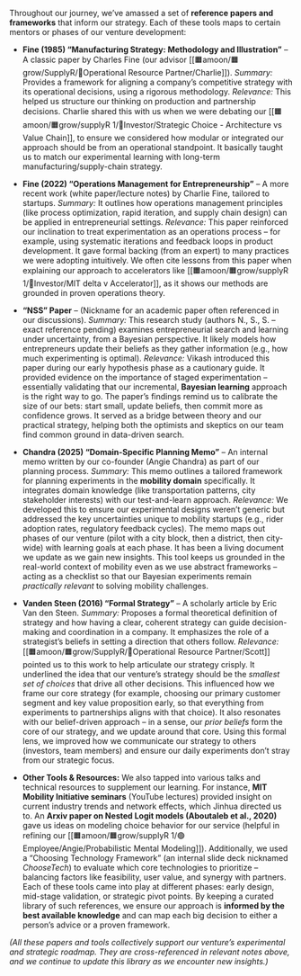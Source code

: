 Throughout our journey, we’ve amassed a set of **reference papers and frameworks** that inform our strategy. Each of these tools maps to certain mentors or phases of our venture development:

- **Fine (1985) “Manufacturing Strategy: Methodology and Illustration”** – A classic paper by Charles Fine (our advisor [[🟧amoon/🟧grow/SupplyR/🔴Operational Resource Partner/Charlie]]). _Summary:_ Provides a framework for aligning a company’s competitive strategy with its operational decisions, using a rigorous methodology. _Relevance:_ This helped us structure our thinking on production and partnership decisions. Charlie shared this with us when we were debating our [[🟧amoon/🟧grow/supplyR 1/🔵Investor/Strategic Choice - Architecture vs Value Chain]], to ensure we considered how modular or integrated our approach should be from an operational standpoint. It basically taught us to match our experimental learning with long-term manufacturing/supply-chain strategy.
    
- **Fine (2022) “Operations Management for Entrepreneurship”** – A more recent work (white paper/lecture notes) by Charlie Fine, tailored to startups. _Summary:_ It outlines how operations management principles (like process optimization, rapid iteration, and supply chain design) can be applied in entrepreneurial settings. _Relevance:_ This paper reinforced our inclination to treat experimentation as an operations process – for example, using systematic iterations and feedback loops in product development. It gave formal backing (from an expert) to many practices we were adopting intuitively. We often cite lessons from this paper when explaining our approach to accelerators like [[🟧amoon/🟧grow/supplyR 1/🔵Investor/MIT delta v Accelerator]], as it shows our methods are grounded in proven operations theory.
    
- **“NSS” Paper** – (Nickname for an academic paper often referenced in our discussions). _Summary:_ This research study (authors N., S., S. – exact reference pending) examines entrepreneurial search and learning under uncertainty, from a Bayesian perspective. It likely models how entrepreneurs update their beliefs as they gather information (e.g., how much experimenting is optimal). _Relevance:_ Vikash introduced this paper during our early hypothesis phase as a cautionary guide. It provided evidence on the importance of staged experimentation – essentially validating that our incremental, **Bayesian learning** approach is the right way to go. The paper’s findings remind us to calibrate the size of our bets: start small, update beliefs, then commit more as confidence grows. It served as a bridge between theory and our practical strategy, helping both the optimists and skeptics on our team find common ground in data-driven search.
    
- **Chandra (2025) “Domain-Specific Planning Memo”** – An internal memo written by our co-founder (Angie Chandra) as part of our planning process. _Summary:_ This memo outlines a tailored framework for planning experiments in the **mobility domain** specifically. It integrates domain knowledge (like transportation patterns, city stakeholder interests) with our test-and-learn approach. _Relevance:_ We developed this to ensure our experimental designs weren’t generic but addressed the key uncertainties unique to mobility startups (e.g., rider adoption rates, regulatory feedback cycles). The memo maps out phases of our venture (pilot with a city block, then a district, then city-wide) with learning goals at each phase. It has been a living document we update as we gain new insights. This tool keeps us grounded in the real-world context of mobility even as we use abstract frameworks – acting as a checklist so that our Bayesian experiments remain _practically relevant_ to solving mobility challenges.
    
- **Vanden Steen (2016) “Formal Strategy”** – A scholarly article by Eric Van den Steen. _Summary:_ Proposes a formal theoretical definition of strategy and how having a clear, coherent strategy can guide decision-making and coordination in a company. It emphasizes the role of a strategist’s beliefs in setting a direction that others follow. _Relevance:_ [[🟧amoon/🟧grow/SupplyR/🔴Operational Resource Partner/Scott]] pointed us to this work to help articulate our strategy crisply. It underlined the idea that our venture’s strategy should be the _smallest set of choices_ that drive all other decisions. This influenced how we frame our core strategy (for example, choosing our primary customer segment and key value proposition early, so that everything from experiments to partnerships aligns with that choice). It also resonates with our belief-driven approach – in a sense, our _prior beliefs_ form the core of our strategy, and we update around that core. Using this formal lens, we improved how we communicate our strategy to others (investors, team members) and ensure our daily experiments don’t stray from our strategic focus.
    
- **Other Tools & Resources:** We also tapped into various talks and technical resources to supplement our learning. For instance, **MIT Mobility Initiative seminars** (YouTube lectures) provided insight on current industry trends and network effects, which Jinhua directed us to. An **Arxiv paper on Nested Logit models (Aboutaleb et al., 2020)** gave us ideas on modeling choice behavior for our service (helpful in refining our [[🟧amoon/🟧grow/supplyR 1/🟢Employee/Angie/Probabilistic Mental Modeling]]). Additionally, we used a “Choosing Technology Framework” (an internal slide deck nicknamed _ChooseTech_) to evaluate which core technologies to prioritize – balancing factors like feasibility, user value, and synergy with partners. Each of these tools came into play at different phases: early design, mid-stage validation, or strategic pivot points. By keeping a curated library of such references, we ensure our approach is **informed by the best available knowledge** and can map each big decision to either a person’s advice or a proven framework.
    

  

_(All these papers and tools collectively support our venture’s experimental and strategic roadmap. They are cross-referenced in relevant notes above, and we continue to update this library as we encounter new insights.)_